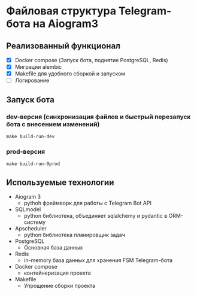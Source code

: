 # Файловая структура Telegram-бота на Aiogram3

## Реализованный функционал
- [x] Docker compose (Запуск бота, поднятие PostgreSQL, Redis)
- [x] Миграции alembic
- [x] Makefile для удобного сборкой и запуском
- [ ] Логирование

## Запуск бота
### dev-версия (синхронизация файлов и быстрый перезапуск бота с внесением изменений)
```
make build-run-dev
```
### prod-версия
```
make build-run-0prod
```

## Используемые технологии
* Aiogram 3
  - pythoh фреймворк для работы с Telegram Bot API
* SQLmodel
  - python библиотека, объединяет sqlalchemy и pydantic в ORM-систему
* Apscheduler
  - python библиотека планировщик задач
* PostgreSQL
  - Основная база данных
* Redis
  - in-memory база данных для хранения FSM Telegram-бота
* Docker compose
  - контейнеризация проекта
* Makefile
  - Упрощение сборки проекта
